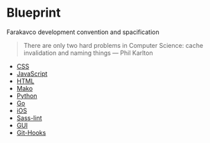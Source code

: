 # Blueprint
 Farakavco development convention and spacification

> There are only two hard problems in Computer Science: cache invalidation and naming things — Phil Karlton

 * [CSS](https://github.com/farakavco/blueprint/tree/master/css)
 * [JavaScript](https://github.com/farakavco/blueprint/tree/master/javascript)
 * [HTML](https://github.com/farakavco/blueprint/tree/master/html)
 * [Mako](https://github.com/farakavco/blueprint/tree/master/mako)
 * [Python](https://github.com/farakavco/blueprint/tree/master/python)
 * [Go](https://github.com/farakavco/blueprint/tree/master/go)
 * [iOS](https://github.com/farakavco/blueprint/tree/master/iOS)
 * [Sass-lint](https://github.com/farakavco/blueprint/tree/master/sass-lint)
 * [GUI](https://github.com/farakavco/blueprint/tree/master/gui)
 * [Git-Hooks](https://github.com/farakavco/blueprint/tree/master/git-hooks)
